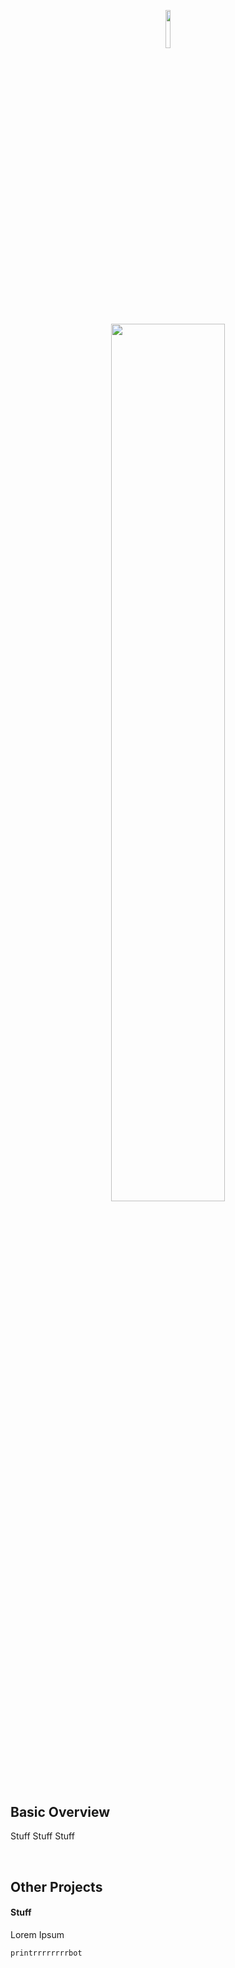 <p align="center"><img width=12.5% src="https://github.com/NSCADNathan/PrintrbotPlay_Redux/Images/logo-printrbot.png"></p>
<p align="center"><img width=60% src="https://www.3dbeginners.com/wp-content/uploads/2019/01/printrbot-upgrade.jpg"></p>

## Basic Overview

Stuff Stuff Stuff


<br>  

## Other Projects
#### Stuff
Lorem Ipsum
```text
printrrrrrrrrbot
```

